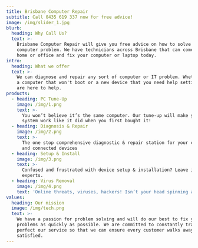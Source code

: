 ```yaml
---
title: Brisbane Computer Repair
subtitle: Call 0435 619 337 now for free advice!
image: /img/slider_1.jpg
blurb:
  heading: Why Call Us?
  text: >-
    Brisbane Computer Repair will give you free advice on how to solve your
    computer problem. We have technicians across Brisbane that can come to your
    home or office and fix your computer or laptop today.
intro:
  heading: What we offer
  text: >-
    We can diagnose and repair any sort of computer or IT problem. Whether it is
    a computer that won't boot or a new device that you need help setting up, we
    are here to help.
products:
  - heading: PC Tune-Up
    image: /img/1.png
    text: >-
      You won’t believe it’s the same computer. Our tune-up will make your
      system work like it did when you first bought it!
  - heading: Diagnosis & Repair
    image: /img/2.png
    text: >-
      The one stop comprehensive diagnostic & repair station for your computer
      and connected devices
  - heading: Setup & Install
    image: /img/3.png
    text: >-
      Confused and frustrated with device setup & installation? Leave it to the
      experts.
  - heading: Virus Removal
    image: /img/4.png
    text: 'Online threats, viruses, hackers! Isn’t your head spinning already?'
values:
  heading: Our mission
  image: /img/tech.png
  text: >-
    We have a passion for problem solving and will do our best to fix your IT
    problems as quickly as possible. We are committed to constantly training to
    perfect our service so that we can ensure every customer walks away
    satisfied.
---
```


